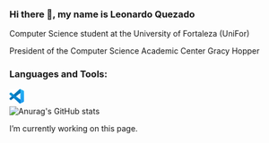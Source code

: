 ### Hi there 👋, my name is Leonardo Quezado

Computer Science student at the University of Fortaleza (UniFor)

President of the Computer Science Academic Center Gracy Hopper

### Languages and Tools:

<img align="left" alt="Visual Studio Code" width="26px" src="https://raw.githubusercontent.com/github/explore/80688e429a7d4ef2fca1e82350fe8e3517d3494d/topics/visual-studio-code/visual-studio-code.png" />

<br>


![Anurag's GitHub stats](https://github-readme-stats.vercel.app/api?username=LoliPrivatier&theme=midnight-purple&show_icons=true)

I’m currently working on this page. 




